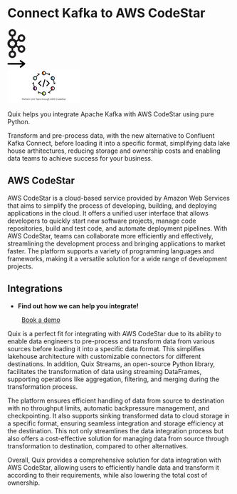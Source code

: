 # Connect Kafka to AWS CodeStar

<div class="connect-images cards blog-grid-card" markdown>
<div>
<img src="../images/kafka_logo.png" width="40px" />
</div>
<div>
<img src="../images/arrow.svg" width="40px" />
</div>
<div>
<img src="./images/aws-codestar_1.jpg" />
</div>
</div>

Quix helps you integrate Apache Kafka with AWS CodeStar using pure Python.

Transform and pre-process data, with the new alternative to Confluent Kafka Connect, before loading it into a specific format, simplifying data lake house arthitectures, reducing storage and ownership costs and enabling data teams to achieve success for your business.

## AWS CodeStar

AWS CodeStar is a cloud-based service provided by Amazon Web Services that aims to simplify the process of developing, building, and deploying applications in the cloud. It offers a unified user interface that allows developers to quickly start new software projects, manage code repositories, build and test code, and automate deployment pipelines. With AWS CodeStar, teams can collaborate more efficiently and effectively, streamlining the development process and bringing applications to market faster. The platform supports a variety of programming languages and frameworks, making it a versatile solution for a wide range of development projects.

## Integrations

<div class="grid cards" markdown>

- __Find out how we can help you integrate!__

    <a class="md-button md-button--primary" href="https://share.hsforms.com/1iW0TmZzKQMChk0lxd_tGiw4yjw2?__hstc=175542013.2303933fbd746c0ac86d9ccbe9bc9100.1728383268831.1729603416735.1729620918855.31&__hssc=175542013.1.1729620918855&__hsfp=2132701734" target="_blank" style="margin:.5rem;">Book a demo</a>

</div>


Quix is a perfect fit for integrating with AWS CodeStar due to its ability to enable data engineers to pre-process and transform data from various sources before loading it into a specific data format. This simplifies lakehouse architecture with customizable connectors for different destinations. In addition, Quix Streams, an open-source Python library, facilitates the transformation of data using streaming DataFrames, supporting operations like aggregation, filtering, and merging during the transformation process. 

The platform ensures efficient handling of data from source to destination with no throughput limits, automatic backpressure management, and checkpointing. It also supports sinking transformed data to cloud storage in a specific format, ensuring seamless integration and storage efficiency at the destination. This not only streamlines the data integration process but also offers a cost-effective solution for managing data from source through transformation to destination, compared to other alternatives.

Overall, Quix provides a comprehensive solution for data integration with AWS CodeStar, allowing users to efficiently handle data and transform it according to their requirements, while also lowering the total cost of ownership.

